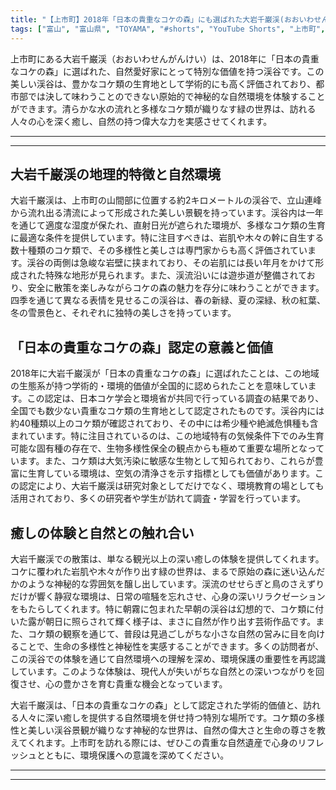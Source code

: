```yaml
---
title: "【上市町】2018年「日本の貴重なコケの森」にも選ばれた大岩千巌渓(おおいわせんがんけい)に癒されました"
tags: ["富山", "富山県", "TOYAMA", "#shorts", "YouTube Shorts", "上市町", "県東部", "富山県東部", "立山連峰", "アルペンルート", "富山観光", "富山旅行", "北陸観光", "日本海", "立山黒部", "動画", "ショート動画", "富山県の観光スポット", "富山県でおすすめの場所", "富山県の名所", "富山県の見どころ", "富山県のグルメ", "富山県の文化", "富山県の自然", "富山県のイベント"]
---
```


上市町にある大岩千巌渓（おおいわせんがんけい）は、2018年に「日本の貴重なコケの森」に選ばれた、自然愛好家にとって特別な価値を持つ渓谷です。この美しい渓谷は、豊かなコケ類の生育地として学術的にも高く評価されており、都市部では決して味わうことのできない原始的で神秘的な自然環境を体験することができます。清らかな水の流れと多様なコケ類が織りなす緑の世界は、訪れる人々の心を深く癒し、自然の持つ偉大な力を実感させてくれます。

---

<!-- 🎥 YouTube動画埋め込み -->
<!-- No YouTube URL provided -->

---

## 大岩千巌渓の地理的特徴と自然環境

大岩千巌渓は、上市町の山間部に位置する約2キロメートルの渓谷で、立山連峰から流れ出る清流によって形成された美しい景観を持っています。渓谷内は一年を通じて適度な湿度が保たれ、直射日光が遮られた環境が、多様なコケ類の生育に最適な条件を提供しています。特に注目すべきは、岩肌や木々の幹に自生する数十種類のコケ類で、その多様性と美しさは専門家からも高く評価されています。渓谷の両側は急峻な岩壁に挟まれており、その岩肌には長い年月をかけて形成された特殊な地形が見られます。また、渓流沿いには遊歩道が整備されており、安全に散策を楽しみながらコケの森の魅力を存分に味わうことができます。四季を通じて異なる表情を見せるこの渓谷は、春の新緑、夏の深緑、秋の紅葉、冬の雪景色と、それぞれに独特の美しさを持っています。

## 「日本の貴重なコケの森」認定の意義と価値

2018年に大岩千巌渓が「日本の貴重なコケの森」に選ばれたことは、この地域の生態系が持つ学術的・環境的価値が全国的に認められたことを意味しています。この認定は、日本コケ学会と環境省が共同で行っている調査の結果であり、全国でも数少ない貴重なコケ類の生育地として認定されたものです。渓谷内には約40種類以上のコケ類が確認されており、その中には希少種や絶滅危惧種も含まれています。特に注目されているのは、この地域特有の気候条件下でのみ生育可能な固有種の存在で、生物多様性保全の観点からも極めて重要な場所となっています。また、コケ類は大気汚染に敏感な生物として知られており、これらが豊富に生育している環境は、空気の清浄さを示す指標としても価値があります。この認定により、大岩千巌渓は研究対象としてだけでなく、環境教育の場としても活用されており、多くの研究者や学生が訪れて調査・学習を行っています。

## 癒しの体験と自然との触れ合い

大岩千巌渓での散策は、単なる観光以上の深い癒しの体験を提供してくれます。コケに覆われた岩肌や木々が作り出す緑の世界は、まるで原始の森に迷い込んだかのような神秘的な雰囲気を醸し出しています。渓流のせせらぎと鳥のさえずりだけが響く静寂な環境は、日常の喧騒を忘れさせ、心身の深いリラクゼーションをもたらしてくれます。特に朝霧に包まれた早朝の渓谷は幻想的で、コケ類に付いた露が朝日に照らされて輝く様子は、まさに自然が作り出す芸術作品です。また、コケ類の観察を通じて、普段は見過ごしがちな小さな自然の営みに目を向けることで、生命の多様性と神秘性を実感することができます。多くの訪問者が、この渓谷での体験を通じて自然環境への理解を深め、環境保護の重要性を再認識しています。このような体験は、現代人が失いがちな自然との深いつながりを回復させ、心の豊かさを育む貴重な機会となっています。

大岩千巌渓は、「日本の貴重なコケの森」として認定された学術的価値と、訪れる人々に深い癒しを提供する自然環境を併せ持つ特別な場所です。コケ類の多様性と美しい渓谷景観が織りなす神秘的な世界は、自然の偉大さと生命の尊さを教えてくれます。上市町を訪れる際には、ぜひこの貴重な自然遺産で心身のリフレッシュとともに、環境保護への意識を深めてください。

---

<!-- 🗺 Googleマップ（自動表示: page.tsxで地域名から自動生成） -->

<!-- 📍 宿泊リンク（自動表示: page.tsxで地域別リンクを自動生成）
     - タイトルから地域名を抽出
     - JTB / 楽天トラベル / じゃらん / 一休.com 対応
     - 環境変数でプロバイダー切替可能
-->

<!-- 📚 関連記事（自動表示: page.tsxで同カテゴリから2件自動選択） -->

<!-- 🏷️ タグ（自動表示: page.tsxで記事最下部に自動配置） -->

---

<!--
【記事文字数ルール】
- 基本文字数: 最低1000文字以上
- 推奨文字数: 1000〜1500文字（スマホ読みやすさ最優先）
- 上限なし: 情報量的に必要な場合は1500文字や2000文字を超えても良い
- 判断基準: 読者にとって価値ある情報を過不足なく提供できる文字数

【記事構成の最終形】
1. タイトル・動画・本文
2. まとめ
3. Googleマップ（見出しなし、マップのみ自動表示）
4. **宿泊リンク（地域別自動生成）** ← 2025年10月7日追加
5. 関連記事（H3、同カテゴリから2件自動選択）
6. タグ（記事最下部に自動表示）
7. ナビゲーションボタン

【宿泊リンクシステム仕様】
- タイトルから地域名を自動抽出（【〇〇市】形式優先）
- 北陸地方地域辞書: 富山/石川/福井の主要都市対応
- 対応プロバイダー: JTB（既定）/ 楽天トラベル / じゃらん / 一休.com
- 環境変数で切替: NEXT_PUBLIC_DEFAULT_TRAVEL_PROVIDER
- URLテンプレート: 地域名自動エンコード + アフィリエイトID挿入
- 配置位置: Googleマップ直後、関連記事より前

【自動生成セクション】
※以下はpage.tsxで自動生成されるため、記事本文には含めない
- Googleマップ: タイトル【】内の地域名から生成
- 宿泊リンク: 地域名抽出 → Deeplink生成 → スタイル適用
- 関連記事: 同カテゴリから2件を自動選択・リンク化
- タグ: 記事データから最下部に自動配置

【削除済みセクション】
※アクセス方法・周辺情報・公式リンクセクションは不要（2025年10月5日削除）

【AdSense・アフィリエイト】
- Google AdSense: 全ページ自動読み込み（layout.tsx）
- アフィリエイトスクリプト: AffilScript（layout.tsx）
- data-affil属性での動的リンク変換機能あり（現在は宿泊リンクで代替）

【最終更新】2025年10月7日 - 地域別宿泊リンク自動生成システム実装
-->
